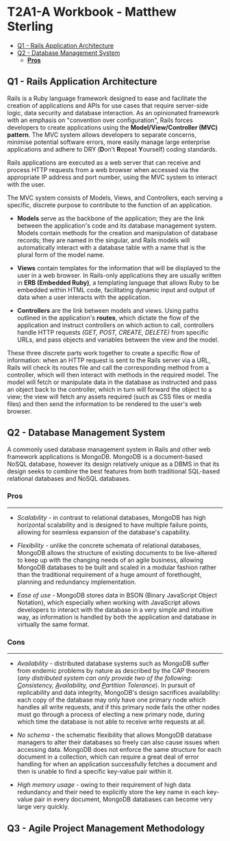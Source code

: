 # T2A1-A Workbook - Matthew Sterling

<!-- TOC -->
- [Q1 - Rails Application Architecture](#q1---rails-application-architecture)
- [Q2 - Database Management System](#q2---database-management-system)
    - [**Pros**](#pros)
<!-- /TOC -->


## Q1 - Rails Application Architecture

Rails is a Ruby language framework designed to ease and facilitate the creation of applications and APIs for use cases that require server-side logic, data security and database interaction. As an opinionated framework with an emphasis on "convention over configuration", Rails forces developers to create applications using the **Model/View/Controller (MVC) pattern**. The MVC system allows developers to separate concerns, minimise potential software errors, more easily manage large enterprise applications and adhere to DRY (**D**on't **R**epeat **Y**ourself) coding standards.

Rails applications are executed as a web server that can receive and process HTTP requests from a web browser when accessed via the appropriate IP address and port number, using the MVC system to interact with the user.

The MVC system consists of Models, Views, and Controllers, each serving a specific, discrete purpose to contribute to the function of an application.

- **Models** serve as the backbone of the application; they are the link between the application's code and its database management system. Models contain methods for the creation and manipulation of database records; they are named in the singular, and Rails models will automatically interact with a database table with a name that is the plural form of the model name.

- **Views** contain templates for the information that will be displayed to the user in a web browser. In Rails-only applications they are usually written in **ERB (Embedded Ruby)**, a templating language that allows Ruby to be embedded within HTML code, facilitating dynamic input and output of data when a user interacts with the application.

- **Controllers** are the link between models and views. Using paths outlined in the application's **routes**, which dictate the flow of the application and instruct controllers on which action to call, controllers handle HTTP requests *(GET, POST, CREATE, DELETE)* from specific URLs, and pass objects and variables between the view and the model.

These three discrete parts work together to create a specific flow of information: when an HTTP request is sent to the Rails server via a URL, Rails will check its routes file and call the corresponding method from a controller, which will then interact with methods in the required model. The model will fetch or manipulate data in the database as instructed and pass an object back to the controller, which in turn will forward the object to a view; the view will fetch any assets required (such as CSS files or media files) and then send the information to be rendered to the user's web browser.

## Q2 - Database Management System

A commonly used database management system in Rails and other web framework applications is MongoDB. MongoDB is a document-based NoSQL database, however its design relatively unique as a DBMS in that its design seeks to combine the best features from both traditional SQL-based relational databases and NoSQL databases.


### Pros

-----
- *Scalability* - in contrast to relational databases, MongoDB has high horizontal scalability and is designed to have multiple failure points, allowing for seamless expansion of the database's capability.

- *Flexibility* - unlike the concrete schemata of relational databases, MongoDB allows the structure of existing documents to be live-altered to keep up with the changing needs of an agile business, allowing MongoDB databases to be built and scaled in a modular fashion rather than the traditional requirement of a huge amount of forethought, planning and redundancy implementation.

- *Ease of use* - MongoDB stores data in BSON (Binary JavaScript Object Notation), which especially when working with JavaScript allows developers to interact with the database in a very simple and intuitive way, as information is handled by both the application and database in virtually the same format.

### Cons
-----

- *Availability* - distributed database systems such as MongoDB suffer from endemic problems by nature as described by the CAP theorem (*any distributed system can only provide two of the following: <u>C</u>onsistency, <u>A</u>vailability, and <u>P</u>artition Tolerance*). In pursuit of replicability and data integrity, MongoDB's design sacrifices availability: each copy of the database may only have one primary node which handles all write requests, and if this primary node fails the other nodes must go through a process of electing a new primary node, during which time the database is not able to receive write requests at all.

- *No schema* - the schematic flexibility that allows MongoDB database managers to alter their databases so freely can also cause issues when accessing data. MongoDB does not enforce the same structure for each document in a collection, which can require a great deal of error handling for when an application successfully fetches a document and then is unable to find a specific key-value pair within it.

- *High memory usage* - owing to their requirement of high data redundancy and their need to explicitly store the key name in each key-value pair in every document, MongoDB databases can become very large very quickly.

## Q3 - Agile Project Management Methodology

